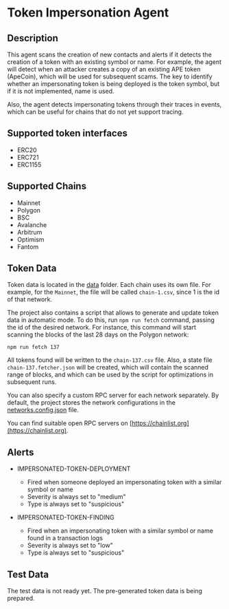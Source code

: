 # Token Impersonation Agent

## Description

This agent scans the creation of new contacts and alerts if it detects the creation of a token with an existing symbol or name.
For example, the agent will detect when an attacker creates a copy of an existing APE token (ApeCoin), 
which will be used for subsequent scams.
The key to identify whether an impersonating token is being deployed is the token symbol, 
but if it is not implemented, name is used.

Also, the agent detects impersonating tokens through their traces in events, 
which can be useful for chains that do not yet support tracing.

## Supported token interfaces

- ERC20
- ERC721
- ERC1155

## Supported Chains

- Mainnet
- Polygon 
- BSC
- Avalanche
- Arbitrum
- Optimism
- Fantom

## Token Data

Token data is located in the [data](./data) folder.
Each chain uses its own file. 
For example, for the `Mainnet`, the file will be called `chain-1.csv`, since 1 is the id of that network.

The project also contains a script that allows to generate and update token data in automatic mode. 
To do this, run `npm run fetch` command, passing the id of the desired network.
For instance, this command will start scanning the blocks of the last 28 days on the Polygon network:

```shell script
npm run fetch 137
```
 
All tokens found will be written to the `chain-137.csv` file. Also, a state file `chain-137.fetcher.json` will be created, 
which will contain the scanned range of blocks, and which can be used by the script for optimizations in subsequent runs.

You can also specify a custom RPC server for each network separately. 
By default, the project stores the network configurations in the [networks.config.json](./networks.config.json) file.

You can find suitable open RPC servers on [https://chainlist.org](https://chainlist.org).

## Alerts

- IMPERSONATED-TOKEN-DEPLOYMENT
  - Fired when someone deployed an impersonating token with a similar symbol or name
  - Severity is always set to "medium"
  - Type is always set to "suspicious"

- IMPERSONATED-TOKEN-FINDING
  - Fired when an impersonating token with a similar symbol or name found in a transaction logs
  - Severity is always set to "low"
  - Type is always set to "suspicious"

## Test Data

The test data is not ready yet. The pre-generated token data is being prepared.
